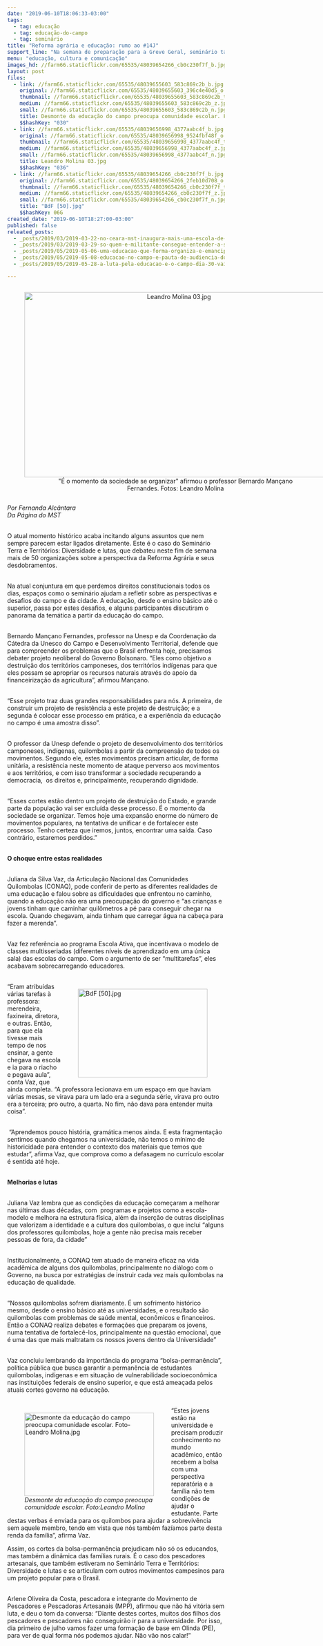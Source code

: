 ```yaml
---
date: "2019-06-10T18:06:33-03:00"
tags:
  - tag: educação
  - tag: educação-do-campo
  - tag: seminário
title: "Reforma agrária e educação: rumo ao #14J"
support_line: "Na semana de preparação para a Greve Geral, seminário também discutiu perspectivas sobre educação no país"
menu: "educação, cultura e comunicação"
images_hd: //farm66.staticflickr.com/65535/48039654266_cb0c230f7f_b.jpg
layout: post
files:
  - link: //farm66.staticflickr.com/65535/48039655603_583c869c2b_b.jpg
    original: //farm66.staticflickr.com/65535/48039655603_396c4e40d5_o.jpg
    thumbnail: //farm66.staticflickr.com/65535/48039655603_583c869c2b_t.jpg
    medium: //farm66.staticflickr.com/65535/48039655603_583c869c2b_z.jpg
    small: //farm66.staticflickr.com/65535/48039655603_583c869c2b_n.jpg
    title: Desmonte da educação do campo preocupa comunidade escolar. Foto- Leandro Molina.jpg
    $$hashKey: "030"
  - link: //farm66.staticflickr.com/65535/48039656998_4377aabc4f_b.jpg
    original: //farm66.staticflickr.com/65535/48039656998_9524fbf48f_o.jpg
    thumbnail: //farm66.staticflickr.com/65535/48039656998_4377aabc4f_t.jpg
    medium: //farm66.staticflickr.com/65535/48039656998_4377aabc4f_z.jpg
    small: //farm66.staticflickr.com/65535/48039656998_4377aabc4f_n.jpg
    title: Leandro Molina 03.jpg
    $$hashKey: "036"
  - link: //farm66.staticflickr.com/65535/48039654266_cb0c230f7f_b.jpg
    original: //farm66.staticflickr.com/65535/48039654266_2feb10d708_o.jpg
    thumbnail: //farm66.staticflickr.com/65535/48039654266_cb0c230f7f_t.jpg
    medium: //farm66.staticflickr.com/65535/48039654266_cb0c230f7f_z.jpg
    small: //farm66.staticflickr.com/65535/48039654266_cb0c230f7f_n.jpg
    title: "BdF [50].jpg"
    $$hashKey: 06G
created_date: "2019-06-10T18:27:00-03:00"
published: false
releated_posts:
  - _posts/2019/03/2019-03-22-no-ceara-mst-inaugura-mais-uma-escola-de-ensino-medio-do-campo.md
  - _posts/2019/03/2019-03-29-so-quem-e-militante-consegue-entender-a-solidariedade-entre-os-povos.md
  - _posts/2019/05/2019-05-06-uma-educacao-que-forma-organiza-e-emancipa.md
  - _posts/2019/05/2019-05-08-educacao-no-campo-e-pauta-de-audiencia-do-mst-com-governo-gaucho.md
  - _posts/2019/05/2019-05-28-a-luta-pela-educacao-e-o-campo-dia-30-vai-ser-maior.md

---
```

<div style="text-align:center">
<figure class="image" style="display:inline-block"><img alt="Leandro Molina 03.jpg" height="429" src="//farm66.staticflickr.com/65535/48039656998_4377aabc4f_b.jpg" width="700" />
<figcaption>&quot;&Eacute; o momento da sociedade se organizar&quot; afirmou o professor&nbsp;Bernardo Man&ccedil;ano Fernandes.&nbsp;Fotos:&nbsp;Leandro Molina</figcaption>
</figure>
</div>

<p><em>Por Fernanda Alc&acirc;ntara<br />
Da P&aacute;gina do MST</em></p>

<p><br />
O atual momento hist&oacute;rico acaba incitando alguns assuntos que nem sempre parecem estar ligados diretamente. Este &eacute; o caso do Semin&aacute;rio Terra e Territ&oacute;rios: Diversidade e lutas, que debateu neste fim de semana mais de 50 organiza&ccedil;&otilde;es sobre a perspectiva da Reforma Agr&aacute;ria e seus desdobramentos.<br />
&nbsp;</p>

<p>Na atual conjuntura em que perdemos direitos constitucionais todos os dias, espa&ccedil;os como o semin&aacute;rio ajudam a refletir sobre as perspectivas e desafios do campo e da cidade. A educa&ccedil;&atilde;o, desde o ensino b&aacute;sico at&eacute; o superior, passa por estes desafios, e alguns participantes discutiram o panorama da tem&aacute;tica a partir da educa&ccedil;&atilde;o do campo.<br />
&nbsp;</p>

<p>Bernardo Man&ccedil;ano Fernandes, professor na Unesp e da Coordena&ccedil;&atilde;o da C&aacute;tedra da Unesco do Campo e Desenvolvimento Territorial, defende que para compreender os problemas que o Brasil enfrenta hoje, precisamos debater projeto neoliberal do Governo Bolsonaro. &ldquo;Eles como objetivo a destrui&ccedil;&atilde;o dos territ&oacute;rios camponeses, dos territ&oacute;rios ind&iacute;genas para que eles possam se apropriar os recursos naturais atrav&eacute;s do apoio da financeiriza&ccedil;&atilde;o da agricultura&rdquo;, afirmou Man&ccedil;ano.<br />
&nbsp;</p>

<p>&ldquo;Esse projeto traz duas grandes responsabilidades para n&oacute;s. A primeira, de construir um projeto de resist&ecirc;ncia a este projeto de destrui&ccedil;&atilde;o; e a segunda &eacute; colocar esse processo em pr&aacute;tica, e a experi&ecirc;ncia da educa&ccedil;&atilde;o no campo &eacute; uma amostra disso&rdquo;.<br />
&nbsp;</p>

<p>O professor da Unesp defende o projeto de desenvolvimento dos territ&oacute;rios camponeses, ind&iacute;genas, quilombolas a partir da compreens&atilde;o de todos os movimentos. Segundo ele, estes movimentos precisam articular, de forma unit&aacute;ria, a resist&ecirc;ncia neste momento de ataque perverso aos movimentos e aos territ&oacute;rios, e com isso transformar a sociedade recuperando a democracia,&nbsp; os direitos e, principalmente, recuperando dignidade.<br />
&nbsp;</p>

<p>&ldquo;Esses cortes est&atilde;o dentro um projeto de destrui&ccedil;&atilde;o do Estado, e grande parte da popula&ccedil;&atilde;o vai ser exclu&iacute;da desse processo. &Eacute; o momento da sociedade se organizar. Temos hoje uma expans&atilde;o enorme do n&uacute;mero de movimentos populares, na tentativa de unificar e de fortalecer este processo. Tenho certeza que iremos, juntos, encontrar uma sa&iacute;da. Caso contr&aacute;rio, estaremos perdidos.&rdquo;<br />
&nbsp;</p>

<p><strong>O choque entre estas realidades&nbsp;</strong><br />
&nbsp;</p>

<p>Juliana da Silva Vaz, da Articula&ccedil;&atilde;o Nacional das Comunidades Quilombolas (CONAQ), pode conferir de perto as diferentes realidades de uma educa&ccedil;&atilde;o e falou sobre as dificuldades que enfrentou no caminho, quando a educa&ccedil;&atilde;o n&atilde;o era uma preocupa&ccedil;&atilde;o do governo e &ldquo;as crian&ccedil;as e jovens tinham que caminhar quil&ocirc;metros a p&eacute; para conseguir chegar na escola. Quando chegavam, ainda tinham que carregar &aacute;gua na cabe&ccedil;a para fazer a merenda&rdquo;.<br />
&nbsp;</p>

<p>Vaz fez refer&ecirc;ncia ao programa Escola Ativa, que incentivava o modelo de classes multisseriadas (diferentes n&iacute;veis de aprendizado em uma &uacute;nica sala) das escolas do campo. Com o argumento de ser &ldquo;multitarefas&rdquo;, eles acabavam sobrecarregando educadores.<br />
&nbsp;</p>

<figure class="image" style="float:right"><img alt="BdF [50].jpg" height="205" src="//farm66.staticflickr.com/65535/48039654266_cb0c230f7f_b.jpg" width="300" />
<figcaption></figcaption>
</figure>

<p>&ldquo;Eram atribu&iacute;das v&aacute;rias tarefas &agrave; professora: merendeira, faxineira, diretora, e outras. Ent&atilde;o, para que ela tivesse mais tempo de nos ensinar, a gente chegava na escola e ia para o riacho e pegava aula&rdquo;, conta Vaz, que ainda completa. &ldquo;A professora lecionava em um espa&ccedil;o em que haviam v&aacute;rias mesas, se virava para um lado era a segunda s&eacute;rie, virava pro outro era a terceira; pro outro, a quarta. No fim, n&atilde;o dava para entender muita coisa&rdquo;.<br />
&nbsp;</p>

<p>&nbsp;&ldquo;Aprendemos pouco hist&oacute;ria, gram&aacute;tica menos ainda. E esta fragmenta&ccedil;&atilde;o sentimos quando chegamos na universidade, n&atilde;o temos o m&iacute;nimo de historicidade para entender o contexto dos materiais que temos que estudar&rdquo;, afirma Vaz, que comprova como a defasagem no curr&iacute;culo escolar &eacute; sentida at&eacute; hoje.<br />
&nbsp;</p>

<p><strong>Melhorias e lutas</strong><br />
&nbsp;</p>

<p>Juliana Vaz lembra que as condi&ccedil;&otilde;es da educa&ccedil;&atilde;o come&ccedil;aram a melhorar nas &uacute;ltimas duas d&eacute;cadas, com&nbsp; programas e projetos como a escola-modelo e melhora na estrutura f&iacute;sica, al&eacute;m da inser&ccedil;&atilde;o de outras disciplinas que valorizam a identidade e a cultura dos quilombolas, o que inclui &ldquo;alguns dos professores quilombolas, hoje a gente n&atilde;o precisa mais receber pessoas de fora, da cidade&rdquo;<br />
&nbsp;</p>

<p>Institucionalmente, a CONAQ tem atuado de maneira eficaz na vida acad&ecirc;mica de alguns dos quilombolas, principalmente no di&aacute;logo com o Governo, na busca por estrat&eacute;gias de instruir cada vez mais quilombolas na educa&ccedil;&atilde;o de qualidade.&nbsp;<br />
&nbsp;</p>

<p>&ldquo;Nossos quilombolas sofrem diariamente. &Eacute; um sofrimento hist&oacute;rico mesmo, desde o ensino b&aacute;sico at&eacute; as universidades, e o resultado s&atilde;o quilombolas com problemas de sa&uacute;de mental, econ&ocirc;micos e financeiros. Ent&atilde;o a CONAQ realiza debates e forma&ccedil;&otilde;es que preparam os jovens, numa tentativa de fortalec&ecirc;-los, principalmente na quest&atilde;o emocional, que &eacute; uma das que mais maltratam os nossos jovens dentro da Universidade&rdquo;<br />
&nbsp;</p>

<p>Vaz concluiu lembrando da import&acirc;ncia do programa &ldquo;bolsa-perman&ecirc;ncia&rdquo;, pol&iacute;tica p&uacute;blica que busca garantir a perman&ecirc;ncia de estudantes quilombolas, ind&iacute;genas e em situa&ccedil;&atilde;o de vulnerabilidade socioecon&ocirc;mica nas institui&ccedil;&otilde;es federais de ensino superior, e que est&aacute; amea&ccedil;ada pelos atuais cortes governo na educa&ccedil;&atilde;o.&nbsp;<br />
&nbsp;</p>

<figure class="image" style="float:left"><img alt="Desmonte da educação do campo preocupa comunidade escolar. Foto- Leandro Molina.jpg" height="193" src="//farm66.staticflickr.com/65535/48039655603_583c869c2b_b.jpg" width="300" />
<figcaption><em>Desmonte da educação do campo preocupa<br />
comunidade escolar. Foto:Leandro Molina</em></figcaption>
</figure>

<p>&ldquo;Estes jovens est&atilde;o na universidade e precisam produzir conhecimento no mundo acad&ecirc;mico, ent&atilde;o recebem a bolsa com uma perspectiva reparat&oacute;ria e a fam&iacute;lia n&atilde;o tem condi&ccedil;&otilde;es de ajudar o estudante. Parte destas verbas &eacute; enviada para os quilombos para ajudar a sobreviv&ecirc;ncia sem aquele membro, tendo em vista que n&oacute;s tamb&eacute;m faz&iacute;amos parte desta renda da fam&iacute;lia&rdquo;, afirma Vaz.&nbsp;</p>

<p>Assim, os cortes da bolsa-perman&ecirc;ncia prejudicam n&atilde;o s&oacute; os educandos, mas tamb&eacute;m a din&acirc;mica das fam&iacute;lias rurais. &Eacute; o caso dos pescadores artesanais, que tamb&eacute;m estiveram no Semin&aacute;rio Terra e Territ&oacute;rios: Diversidade e lutas e se articulam com outros movimentos campesinos para um projeto popular para o Brasil.<br />
&nbsp;</p>

<p>Arlene Oliveira da Costa, pescadora e integrante do Movimento de Pescadores e Pescadoras Artesanais (MPP), afirmou que n&atilde;o h&aacute; vit&oacute;ria sem luta, e deu o tom da conversa: &ldquo;Diante destes cortes, muitos dos filhos dos pescadores e pescadores n&atilde;o conseguir&atilde;o ir para a universidade. Por isso, dia primeiro de julho vamos fazer uma forma&ccedil;&atilde;o de base em Olinda (PE), para ver de qual forma n&oacute;s podemos ajudar. N&atilde;o v&atilde;o nos calar!&rdquo;</p>
